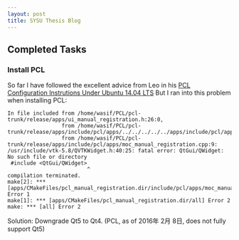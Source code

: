```yaml
---
layout: post
title: SYSU Thesis Blog
---
```


## Completed Tasks ##
### Install PCL ###

So far I have followed the excellent advice from Leo in his [PCL Configuration Instrutions Under Ubuntu 14.04 LTS](http://222.200.163.209/wiki/projects/pointcloudsvlp/wiki/Configuration_Instrucion_under_Ubuntu_1404_LTS)
But I ran into this problem when installing PCL:

```
In file included from /home/wasif/PCL/pcl-trunk/release/apps/ui_manual_registration.h:26:0,
                 from /home/wasif/PCL/pcl-trunk/release/apps/include/pcl/apps/../../../../../apps/include/pcl/apps/manual_registration.h:37,
                 from /home/wasif/PCL/pcl-trunk/release/apps/include/pcl/apps/moc_manual_registration.cpp:9:
/usr/include/vtk-5.8/QVTKWidget.h:40:25: fatal error: QtGui/QWidget: No such file or directory
 #include <QtGui/QWidget>
                         ^
compilation terminated.
make[2]: *** [apps/CMakeFiles/pcl_manual_registration.dir/include/pcl/apps/moc_manual_registration.cpp.o] Error 1
make[1]: *** [apps/CMakeFiles/pcl_manual_registration.dir/all] Error 2
make: *** [all] Error 2
```

Solution: Downgrade Qt5 to Qt4. (PCL, as of 2016年 2月 8日, does not fully support Qt5)
